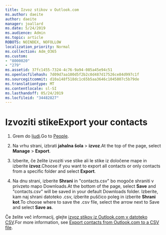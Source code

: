 ```yaml
---
title: Izvoz stikov v Outlook.com
ms.author: daeite
author: daeite
manager: joallard
ms.date: 5/24/2019
ms.audience: Admin
ms.topic: article
ROBOTS: NOINDEX, NOFOLLOW
localization_priority: Normal
ms.collection: Adm_O365
ms.custom:
- "8000020"
- "279"
ms.assetid: 37fc1455-7324-4c76-9a94-085a45e94c51
ms.openlocfilehash: 7d09d7aa100d5f2b2c0d487d17526ce84d997c1f
ms.sourcegitcommit: d10a148f518dc1c65b5aa3646c1045807c5b79de
ms.translationtype: MT
ms.contentlocale: sl-SI
ms.lasthandoff: 05/24/2019
ms.locfileid: "34482827"
---
```

# <a name="export-your-contacts"></a><span data-ttu-id="2adc3-102">Izvoziti stike</span><span class="sxs-lookup"><span data-stu-id="2adc3-102">Export your contacts</span></span>

1. <span data-ttu-id="2adc3-103">Grem do [ljudi](https://outlook.live.com/people/).</span><span class="sxs-lookup"><span data-stu-id="2adc3-103">Go to [People](https://outlook.live.com/people/).</span></span>

2. <span data-ttu-id="2adc3-104">Na vrhu strani, izbrati **jahalna šola** \> **izvoz**.</span><span class="sxs-lookup"><span data-stu-id="2adc3-104">At the top of the page, select **Manage** \> **Export**.</span></span>

3. <span data-ttu-id="2adc3-105">Izberite, če želite izvoziti vse stike ali le stike iz določene mape in izberite **izvoz**.</span><span class="sxs-lookup"><span data-stu-id="2adc3-105">Choose if you want to export all contacts or only contacts from a specific folder and select **Export**.</span></span>

4. <span data-ttu-id="2adc3-106">Na dnu strani, izberite **Shrani** in "contacts.csv" bo mogoče shraniti v privzeto mapo Downloads.</span><span class="sxs-lookup"><span data-stu-id="2adc3-106">At the bottom of the page, select **Save** and "contacts.csv" will be saved in your default Downloads folder.</span></span> <span data-ttu-id="2adc3-107">Izberite, kam naj shrani datoteko .csv, izberite puščico poleg in izberite **Shrani kot**.</span><span class="sxs-lookup"><span data-stu-id="2adc3-107">To choose where to save the .csv file, select the arrow next to Save and select **Save as**.</span></span>

<span data-ttu-id="2adc3-108">Če želite več informacij, glejte [izvoz stikov iz Outlook.com v datoteko CSV](https://go.microsoft.com/fwlink/p/?linkid=873137).</span><span class="sxs-lookup"><span data-stu-id="2adc3-108">For more information, see [Export contacts from Outlook.com to a CSV file](https://go.microsoft.com/fwlink/p/?linkid=873137).</span></span>